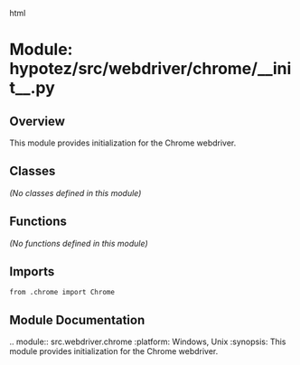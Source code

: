html
<h1>Module: hypotez/src/webdriver/chrome/__init__.py</h1>

<h2>Overview</h2>
<p>This module provides initialization for the Chrome webdriver.</p>

<h2>Classes</h2>
<p><em>(No classes defined in this module)</em></p>

<h2>Functions</h2>
<p><em>(No functions defined in this module)</em></p>

<h2>Imports</h2>
<p><code>from .chrome import Chrome</code></p>

<h2>Module Documentation</h2>
<p>.. module:: src.webdriver.chrome
	:platform: Windows, Unix
	:synopsis: This module provides initialization for the Chrome webdriver.</p>